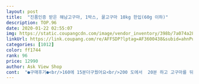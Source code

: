 ```yaml
---
layout: post 
title:  "진품인증 받은 해남고구마, 1박스, 꿀고구마 10kg 한입(60g 이하)" 
description: TOP.96 
date: 2020-01-22 02:55:07 
img: https://static.coupangcdn.com/image/vendor_inventory/398b/7a074a28dfff9a8f27cf0030bdcbd93a1d434bb3110114805242a30e81e4.jpg 
linkUrl: https://link.coupang.com/re/AFFSDP?lptag=AF3600438&subid=ahnPublicAsk&pageKey=63370733&itemId=215858955&vendorItemId=3934461161&traceid=V0-113-5261db1cad496e64 
categories: [1012] 
color: ff1744 
rank: 96 
price: 12990 
author: Ask View Shop 
cont:  "●구매후기●<br/>160에 15분더구웠어요<br/>200 도에서  20분 하고 고구마를 뒤집어서 25분 하니 딱 꿀맛입니다<br/>⭐ 다먹고 재주문할께요<br/>⭐ 박스가 그렇게 크지않아요 3키로사봤어요<br/>⭐ 씻고 껍질벗기지 않고 구우면 촉촉한 고구마가<br/>⭐ 앞으로고구마는이것만살꺼에요<br/>⭐ 에프에 180에  20분굽고 흔들어 고르게 자리 바꿔주고<br/>⭐ 여자치고 손이 큰편이에요 한뼘이 20센치정도되요<br/>⭐ 우리 동네가 나름 시골동네라서<br/>⭐ 이 고구마 진짜 짱맛<br/>⭐ 이 고구마를 선택하게 된건<br/>⭐ 저는 퍽퍽한걸 좋아해서<br/>⭐ 주문하고나서 판매자님이 택배보내시며<br/>⭐ 최고의 물건만 쇼핑합니다<br/>⭐ 추천 별☆☆☆☆☆ 5개<br/>ㅡ 너무 작게 썰면은 속에 말랑말랑한부분이 적어지니<br/>가격적인면에서 좀 싸더라구요<br/>가끔  생선 조림도 넣습니다<br/>겨울철이어도 날이 따시니<br/>결국 다 정리하여 음쓰가 되었다는... <br/><br/>계절이 봄이니  이제  감자를 먹어야되나~~~~~ㅎㅎㅎ<br/>고구마 크기가 가늠되시죠?<br/>고구마가 얼마나 큰지 아시겠죠?<br/>고구마를 굳이 돈주고 사지않아도<br/>과일도 아니고 고구마 한가지를 말입니다<br/>과일위주로 주는데<br/>구매했으니 아까워서 끝까지 잘먹을수 있어야겠죠<br/>그동안  고구마는  조금  먹다  썩어서 버리기  일쑤였는데 이러한 좋은 조건으로 자란 고구마를  끝까지 하나도 남김  없이 마지막 까지 먹을때는 기분이 매우 좋습니다<br/>그동안 두번다 맛있어서 친정엄마랑 같이 먹으려고 세번째로 구매했습니다<br/>그래놓고 고구마를 돈주고 샀네요^^;;<br/>그래도 잘 보관해서 잘 먹어야겠죠?<br/>그래서 돈주고 사먹은 적이 없는데<br/>그래서 베란다에 서로들 닿지 않게 떨어뜨려서 보관합니다<br/>그래서 시켜봤는데<br/>그래서 올겨울엔  과일은 안먹고 고구마를 계속 먹게됩니다<br/>그래야 가격적인면에서   저렴 하게 구입가능  하기때문입니다<br/>그러면 거의 제가 20일  정도 두고 먹는데 하나도 안썩고 먹습니다<br/>그러면 끝까지 썩지않게 해서 다 먹을수 있겠습니다<br/>그런데  이번에는 조금 실망입니다<br/>그리고<br/>그리고 한입싸이즈로 사지 않고 주로 큰 싸이즈로 삽니다<br/>까는거  싫어 해서 주로 큰거로 사는데 지난번에 올렸듯이 작은 싸이즈 못지않게  맛있습니다<br/>냉동보관하시라고ㅋㅋ<br/>네번째니 그맛은 설명안해도 되겠죠?<br/>다시 구웠는데 당도도 조금 떨어지고 조금 뻑뻑 합니다<br/>달아요ㅜㅠ 멀컹거리지도않고ㅋㅋ 목이 턱턱막히지도않아서<br/>대성공입니다<br/>대체적으로 모양이 곱고 고른편이에요<br/>리뷰를보고 사진과 글을 고르게보고나니<br/>말리고 나서 한켜 쌓고 종이넣고 한켜 쌓고 위에 종이로 덮습니다<br/>맛도 전과 같지않아서 한개 구워먹어보고 교환 환불신청했는데 식품이라  환불과 교환이 무척 어려워 그냥먹기로 했습니다<br/>맛은 전의 것은 구워보면 속이 노랗게 보이는데 이것은 그렇지않습니다<br/>먹질 않아서.<br/>,<br/>무우가 작은것이 1kg 정도 입니다<br/>밤고구마나 호박고구마를 좋아하지만<br/>베란다가 정글되는줄... <br/><br/>보관법안내사항이 문자로 왔어요<br/>사진에 꿀 흐른거 보이시죠?<br/>사진에 보시면 같은 그릇인데  지난번 것은  세개가 들어가는데  이번제품은 하나 들어가니 꽉 차네요<br/>살만 안찐다면  몇개라도 먹을수 있겠습니다<br/>서로서로  붙어있어서 습기도 차고  꿀이  나와있어서 습기를 말리기 위해서입니다<br/>세번째는 약간 실망 했지만 그래도 한번 단골은 영원합니다 ㅎㅎ<br/>속에 진짜 꿀이나 뭐설탕 잔뜩넣은거마냥<br/>손바닥에 놓으니 꽉차고 남는 싸이즈~~~~ㅎ<br/>손에 묻지도 않고 껍질을 까주지 않아도되서 좋아요<br/>수분다빠지고 싹나고 어휴ㅜㅜ<br/>수확시기가 되면  이래 저래 고구마가 생겨요<br/>실은 고구마가 큰거 한박스 있을때는<br/>썩은것은 없지만 크기가 들쭉날쭉한 상태입니다<br/>아이들도 우유랑 맛있게 잘먹었어요<br/>아이와 먹을거니까 숙성꿀고구마로 정했어요<br/>안에 흙이 잘 털려서 깔끔한 고구마가 들어있고<br/>어떤 제품을 이렇게  꾸준히 계속 사먹기는 정말 처음입니다<br/>어떻게 이렇게  단지 과일 단맛은 저리가라입니다<br/>얼마나큰지 제 에어프라이가 6L인데  3개밖에 안들어갑니다<br/>엄마알면 등짝 스메싱감<br/>엊그제 티비보다가 급생각이 나서 샀어요<br/>와우~~~~♡<br/>왠지 냉동보관하면 얼어깨질것같은 느낌ㅋㅋ<br/>외가에서 한두번씩 고구마를 먹더라구요<br/>요 고구마가  평이 제일 좋아서였어요<br/>우리가 무엇을 끝까지 잘해냈다는 기분처럼 말입니다<br/>이럴거면 싸게 한입으로 살걸 그랬습니대<br/>이렇게  맛이 좋기때문에 저는 쿠팡을 보고 있다가 세일 할때 크기 상관없이 사지만 큰거 위주로 삽니다<br/>이번에 판매하시는분께  미리 4번째 구매임을 말씀드리고 좋은것으로 보내주심을 부탁드렸더니 좋은것으로 왔습니다<br/>이번이  4번째  구매입니다<br/>이번이 세번째 구매인데 이번엔 품질면에서 조금 부족합니다<br/>이제는 아예  고구마 말리는 전용 바구니까지  생겼습니다 ㅎ<br/>일단 썩지않게 하기위해 저는 하나하나씩 떨어지게해서 보관합니다<br/>저 처럼 벗기고 구우면 아이들이 먹을때<br/>저는 굽는것말고 닭도리탕에도 넣고 에어프라이 프라이에서 닭구이 할때 또 삼겹살통구이 할때 같이 구워 먹습니다<br/>저는 매번 10kg  짜리로 삽니다<br/>저는 일단 오면  대나무 바구니에 덜어서 일단 하루이틀 말립니다<br/>저장성 좋도록 큐어링 처리해서 더욱 오래 보관할수있어서 매우 좋습니다<br/>저희 아들램 고구마같이 식감없는건잘안먹었는데<br/>적극추천합니다<br/>적당한 크기로 잘라주세요<br/>제가 아이들과자 마이쮸같은거 잘안줘요 젤리도ㅜ<br/>제일 큰 제품이  한개에 700 g 입니다<br/>지리적으로   미네랄이 풍부한 황토흙에서 자라고<br/>첫번째,두번째 구매할때의 고구마는 수분도 적당히 들어있어 그야말로 꿀고구마였고 크기도 고르게들어있었는데 말입니다<br/>친정엄마께서  맘에 들지 않아하셔서 그냥 저희가 이번제품을 먹기로하고 이번구입한 제품은 일단 우리 집에서 먹기로하고 가져와서 구워봤습니다<br/>커서 한개만 먹어도 충분합니다<br/>크기도 여러가지 섞여있는데 한입크기인 70g보다작은거 부터 300g되는것 까지입니다<br/>특히 진품 인증받은  해남고구마는 좋은 종자개발뿐 아니라<br/>풍부한 일조량과 서늘한 해풍,<br/>현관앞에두고 먹음 금방 먹을 것도 같아요<br/>혹시나 싶어서  무게를 재보니 10.<br/>6 kg 입니다<br/>" 
---
```

